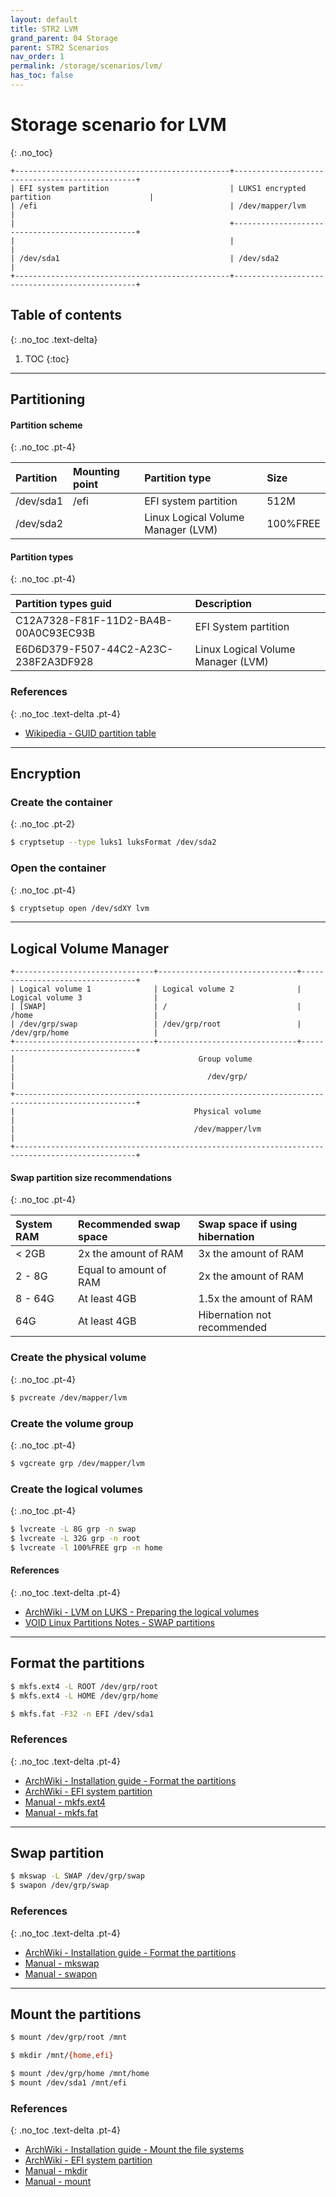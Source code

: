 ```yaml
---
layout: default
title: STR2 LVM
grand_parent: 04 Storage
parent: STR2 Scenarios
nav_order: 1
permalink: /storage/scenarios/lvm/
has_toc: false
---
```


# Storage scenario for LVM
{: .no_toc}

```
+------------------------------------------------+------------------------------------------------+
| EFI system partition                           | LUKS1 encrypted partition                      |
| /efi                                           | /dev/mapper/lvm                                |
|                                                +------------------------------------------------+
|                                                |                                                |
| /dev/sda1                                      | /dev/sda2                                      |
+------------------------------------------------+------------------------------------------------+
```

## Table of contents
{: .no_toc .text-delta}

1. TOC
{:toc}

---

## Partitioning

#### Partition scheme
{: .no_toc .pt-4}

| Partition | Mounting point  | Partition type                     | Size     |
| :-------- | :-------------  | :--------------------------------- | :------- |
| /dev/sda1 | /efi            | EFI system partition               | 512M     |
| /dev/sda2 |                 | Linux Logical Volume Manager (LVM) | 100%FREE |

#### Partition types
{: .no_toc .pt-4}

| Partition types guid                 | Description                        |
| :----------------------------------- | :--------------------------------- |
| C12A7328-F81F-11D2-BA4B-00A0C93EC93B | EFI System partition               |
| E6D6D379-F507-44C2-A23C-238F2A3DF928 | Linux Logical Volume Manager (LVM) |

### References
{: .no_toc .text-delta .pt-4}

- [Wikipedia - GUID partition table](https://en.wikipedia.org/wiki/GUID_Partition_Table)

---

## Encryption

### Create the container
{: .no_toc .pt-2}

```bash
$ cryptsetup --type luks1 luksFormat /dev/sda2
```

### Open the container
{: .no_toc .pt-4}

```bash
$ cryptsetup open /dev/sdXY lvm
```

---

## Logical Volume Manager

```
+-------------------------------+-------------------------------+---------------------------------+
| Logical volume 1              | Logical volume 2              | Logical volume 3                |
| [SWAP]                        | /                             | /home                           |
| /dev/grp/swap                 | /dev/grp/root                 | /dev/grp/home                   |
+-------------------------------+-------------------------------+---------------------------------+
|                                         Group volume                                            |
|                                           /dev/grp/                                             |
+-------------------------------------------------------------------------------------------------+
|                                        Physical volume                                          |
|                                        /dev/mapper/lvm                                          |
+-------------------------------------------------------------------------------------------------+
```

#### Swap partition size recommendations
{: .no_toc .pt-4}

| System RAM | Recommended swap space | Swap space if using hibernation |
| :--------- | :--------------------- | :------------------------------ |
| < 2GB      | 2x the amount of RAM   | 3x the amount of RAM            |
| 2 - 8G     | Equal to amount of RAM | 2x the amount of RAM            |
| 8 - 64G    | At least 4GB           | 1.5x the amount of RAM          |
| 64G        | At least 4GB           | Hibernation not recommended     |

### Create the physical volume
{: .no_toc .pt-4}

```bash
$ pvcreate /dev/mapper/lvm
```

### Create the volume group
{: .no_toc .pt-4}

```bash
$ vgcreate grp /dev/mapper/lvm
```

### Create the logical volumes
{: .no_toc .pt-4}

```bash
$ lvcreate -L 8G grp -n swap
$ lvcreate -L 32G grp -n root
$ lvcreate -l 100%FREE grp -n home
```

#### References
{: .no_toc .text-delta .pt-4}

- [ArchWiki - LVM on LUKS - Preparing the logical volumes](https://wiki.archlinux.org/index.php/Dm-crypt/Encrypting_an_entire_system#Preparing_the_logical_volumes)
- [VOID Linux Partitions Notes - SWAP partitions](https://docs.voidlinux.org/installation/live-images/partitions.html#swap-partitions)

---

## Format the partitions

```bash
$ mkfs.ext4 -L ROOT /dev/grp/root
$ mkfs.ext4 -L HOME /dev/grp/home

$ mkfs.fat -F32 -n EFI /dev/sda1
```

### References
{: .no_toc .text-delta .pt-4}

- [ArchWiki - Installation guide - Format the partitions](https://wiki.archlinux.org/index.php/Installation_guide#Format_the_partitions)
- [ArchWiki - EFI system partition](https://wiki.archlinux.org/index.php/EFI_system_partition)
- [Manual - mkfs.ext4](https://jlk.fjfi.cvut.cz/arch/manpages/man/core/e2fsprogs/mkfs.ext4.8.en)
- [Manual - mkfs.fat](https://jlk.fjfi.cvut.cz/arch/manpages/man/core/dosfstools/mkfs.fat.8.en)

---

## Swap partition

```bash
$ mkswap -L SWAP /dev/grp/swap
$ swapon /dev/grp/swap
```

### References
{: .no_toc .text-delta .pt-4}

- [ArchWiki - Installation guide - Format the partitions](https://wiki.archlinux.org/index.php/Installation_guide#Format_the_partitions)
- [Manual - mkswap](https://jlk.fjfi.cvut.cz/arch/manpages/man/core/util-linux/mkswap.8.en)
- [Manual - swapon](https://jlk.fjfi.cvut.cz/arch/manpages/man/core/man-pages/swapon.2.en)

---

## Mount the partitions

```bash
$ mount /dev/grp/root /mnt

$ mkdir /mnt/{home,efi}

$ mount /dev/grp/home /mnt/home
$ mount /dev/sda1 /mnt/efi
```

### References
{: .no_toc .text-delta .pt-4}

- [ArchWiki - Installation guide - Mount the file systems](https://wiki.archlinux.org/index.php/Installation_guide#Mount_the_file_systems)
- [ArchWiki - EFI system partition](https://wiki.archlinux.org/index.php/EFI_system_partition)
- [Manual - mkdir](https://jlk.fjfi.cvut.cz/arch/manpages/man/core/coreutils/mkdir.1.en)
- [Manual - mount](https://jlk.fjfi.cvut.cz/arch/manpages/man/core/util-linux/mount.8.en)
